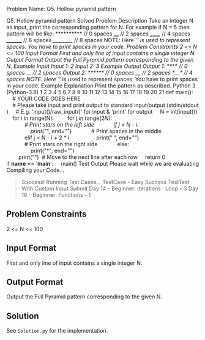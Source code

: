Problem Name: Q5. Hollow pyramid pattern

Q5. Hollow pyramid pattern
Solved
Problem Description
Take an integer N as input, print the corresponding pattern for N.
For example if N = 5 then pattern will be like:
********** // 0 spaces
****__**** // 2 spaces
***____*** // 4 spaces
**______** // 6 spaces
*________* // 8 spaces
NOTE: Here '_' is used to represent spaces. You have to print spaces in your code.
Problem Constraints
2 <= N <= 100
Input Format
First and only line of input contains a single integer N.
Output Format
Output the Full Pyramid pattern corresponding to the given N.
Example Input
Input 1:
 2
Input 2:
 3
Example Output
Output 1:
**** // 0 spaces
*__* // 2 spaces
Output 2:
****** // 0 spaces
**__** // 2 spaces
*____* // 4 spaces
NOTE: Here '_' is used to represent spaces. You have to print spaces in your code.
Example Explanation
 Print the pattern as described.
Python 3 (Python-3.8)
1
2
3
4
5
6
7
8
9
10
11
12
13
14
15
16
17
18
19
20
21
def main():
    # YOUR CODE GOES HERE
    # Please take input and print output to standard input/output (stdin/stdout)
    # E.g. 'input()/raw_input()' for input & 'print' for output
    N = int(input())
    for i in range(N):
        for j in range(2*N):
            # Print stars on the left side
            if j < N - i:
                print("*", end="")
            # Print spaces in the middle
            elif j < N - i + 2 * i:
                print(" ", end="")
            # Print stars on the right side
            else:
                print("*", end="")                 
        print("")  # Move to the next line after each row
    return 0
if __name__ == '__main__':
    main()
Test Output
Please wait while we are evaluating
Compiling your Code...
> Success!
Running Test Cases...
> TestCase - Easy Success
TestTest With Custom Input
Submit
Day 14 - Beginner: Iterations : Loop - 3
Day 16 - Beginner: Functions - 1

## Problem Constraints

2 <= N <= 100

## Input Format

First and only line of input contains a single integer N.

## Output Format

Output the Full Pyramid pattern corresponding to the given N.

## Solution

See `Solution.py` for the implementation.